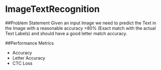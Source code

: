 # ImageTextRecognition

##Problem Statement
Given an input Image we need to predict the Text in the Image with a reasonable accuracy >80% (Exact match with the actual Text Labels) 
and should have a good letter match accuracy.

##Performance Metrics
*	Accuracy
*	Letter Accuracy
*	CTC Loss



